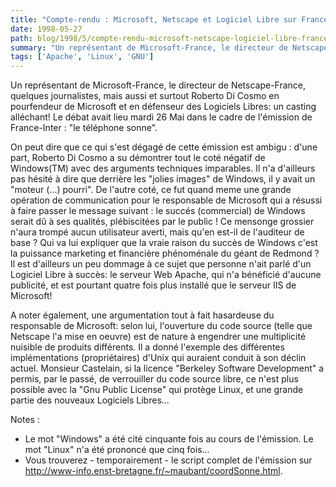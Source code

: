 ```yaml
---
title: "Compte-rendu : Microsoft, Netscape et Logiciel Libre sur France-Inter."
date: 1998-05-27
path: blog/1998/5/compte-rendu-microsoft-netscape-logiciel-libre-france-inter
summary: "Un représentant de Microsoft-France, le directeur de Netscape-France, quelques journalistes, mais aussi et surtout Roberto Di Cosmo en pourfendeur de Microsoft et en défenseur des Logiciels Libres: un casting alléchant."
tags: ['Apache', 'Linux', 'GNU']
---
```


<P>
Un représentant de Microsoft-France, le directeur de Netscape-France,
quelques journalistes, mais aussi et surtout Roberto Di Cosmo en
pourfendeur de Microsoft et en défenseur des Logiciels Libres: un
casting alléchant! Le débat avait lieu mardi 26 Mai dans le cadre de
l'émission de France-Inter : "le téléphone sonne".
</P>

<P>
On peut dire que ce qui s'est dégagé de cette émission est
ambigu : d'une part, Roberto Di Cosmo a su démontrer tout le coté
négatif de Windows(TM) avec des arguments techniques imparables. Il
n'a d'ailleurs pas hésité à dire que derrière les "jolies images" de
Windows, il y avait un "moteur (...) pourri". De l'autre coté, ce fut
quand meme une grande opération de communication pour le responsable de
Microsoft qui a résussi à faire passer le message suivant : le succés
(commercial) de Windows serait dû à ses qualités, plébiscitées par
le public ! Ce mensonge grossier n'aura trompé aucun utilisateur averti,
mais qu'en est-il de l'auditeur de base ? Qui va lui expliquer que
la vraie raison du succès de Windows c'est la puissance marketing et
financière phénoménale du géant de Redmond ? Il est d'ailleurs un peu
dommage à ce sujet que personne n'ait parlé d'un Logiciel Libre à succès:
le serveur Web Apache, qui n'a bénéficié d'aucune publicité, et est pourtant
quatre fois plus installé que le serveur IIS de Microsoft!
</P>

<P>
A noter également, une argumentation tout à fait hasardeuse du
responsable de Microsoft: selon lui, l'ouverture du code source
(telle que Netscape l'a mise en oeuvre) est de nature à engendrer une
multiplicité nuisible de produits différents. Il a donné l'exemple des
différentes implémentations (propriétaires) d'Unix qui auraient conduit
à son déclin actuel. Monsieur Castelain, si la licence "Berkeley Software
Development" a permis, par le passé, de verrouiller du code source libre,
ce n'est plus possible avec la "Gnu Public License" qui protège Linux,
et une grande partie des nouveaux Logiciels Libres...  </P>

<P> Notes :
<UL>

<LI>Le mot "Windows" a été cité cinquante fois au cours de
l'émission. Le mot "Linux" n'a été prononcé que cinq fois...
<LI>Vous
trouverez - temporairement - le script complet de l'émission sur
<A HREF="http://www-info.enst-bretagne.fr/~maubant/coordSonne.html">
http://www-info.enst-bretagne.fr/~maubant/coordSonne.html</A>.

</UL>

</P>


